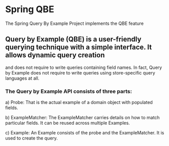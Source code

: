 # Spring QBE

The Spring Query By Example Project implements the QBE feature

## Query by Example (QBE) is a user-friendly querying technique with a simple interface. It allows dynamic query creation
and does not require to write queries containing field names. In fact, Query by Example does not require to write
queries using store-specific query languages at all.

### The Query by Example API consists of three parts:

a) Probe: That is the actual example of a domain object with populated fields.

b) ExampleMatcher: The ExampleMatcher carries details on how to match particular fields. It can be reused across multiple
 Examples.

c) Example: An Example consists of the probe and the ExampleMatcher. It is used to create the query.

